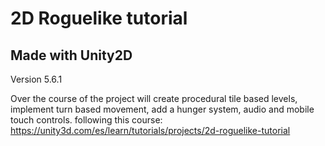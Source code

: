# 2D Roguelike tutorial
## Made with Unity2D
Version 5.6.1

Over the course of the project will create procedural tile based levels, implement turn based movement, add a hunger system, audio and mobile touch controls.
following this course: https://unity3d.com/es/learn/tutorials/projects/2d-roguelike-tutorial
